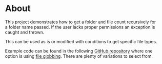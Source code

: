 ﻿# About

This project demonstrates how to get a folder and file count recursively for a folder name passed. If the user lacks proper permissions an exception is caught and thrown.

This can be used as is or modified with conditions to get specific file types. 

Example code can be found in the following [GitHub repository](https://github.com/karenpayneoregon/enumeration-globbing-folders-files) where one option is using [file globbing](http://example.com). There are plenty of variations to select from.